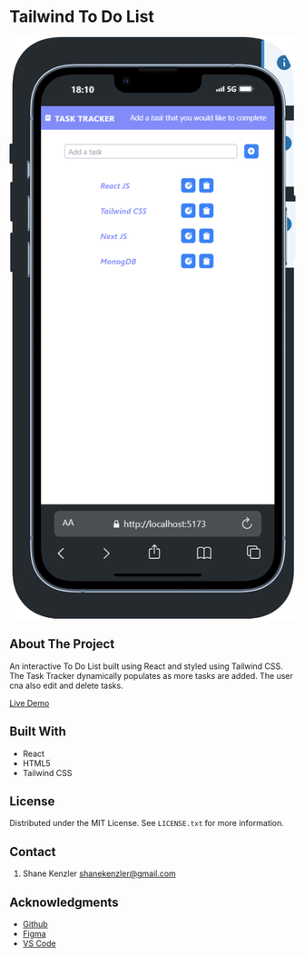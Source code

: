 # Tailwind To Do List

![React Profile Card](/src/assets/tailwind-to-do-list-screenshot.png)

## About The Project

An interactive To Do List built using React and styled using Tailwind CSS. The Task Tracker dynamically populates as more tasks are added. The user cna also edit and delete tasks.

[Live Demo](https://skenzler.github.io/tailwind-todo)

## Built With

- React
- HTML5
- Tailwind CSS

## License

Distributed under the MIT License. See `LICENSE.txt` for more information.

## Contact

1. Shane Kenzler <shanekenzler@gmail.com>

## Acknowledgments

- [Github](https://github.com)
- [Figma](https://www.figma.com)
- [VS Code](https://code.visualstudio.com)
